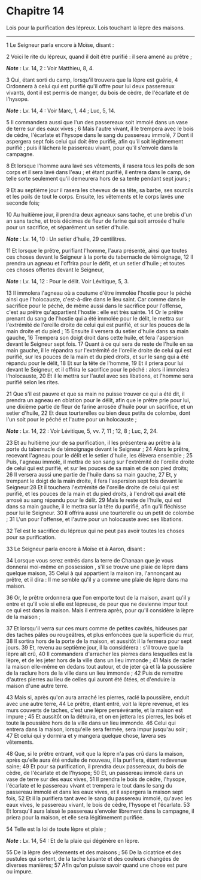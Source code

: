 # Chapitre 14

Lois pour la purification des lépreux.
Lois touchant la lèpre des maisons.

***

1 Le Seigneur parla encore à Moïse, disant :


2 Voici le rite du lépreux, quand il doit être purifié : il sera amené au prêtre ;

***Note*** :  Lv. 14, 2 : Voir Matthieu, 8, 4.

3 Qui, étant sorti du camp, lorsqu'il trouvera que la lèpre est guérie, 4 Ordonnera à celui qui est purifié qu'il offre pour lui deux passereaux vivants, dont il est permis de manger, du bois de cèdre, de l'écarlate et de l'hysope.

***Note*** :  Lv. 14, 4 : Voir Marc, 1, 44 ; Luc, 5, 14.

5 Il commandera aussi que l'un des passereaux soit immolé dans un vase de terre sur des eaux vives ; 6 Mais l'autre vivant, il le trempera avec le bois de cèdre, l'écarlate et l'hysope dans le sang du passereau immolé, 7 Dont il aspergera sept fois celui qui doit être purifié, afin qu'il soit légitimement purifié ; puis il lâchera le passereau vivant, pour qu'il s'envole dans la campagne.


8 Et lorsque l'homme aura lavé ses vêtements, il rasera tous les poils de son corps et il sera lavé dans l'eau ; et étant purifié, il entrera dans le camp, de telle sorte seulement qu'il demeurera hors de sa tente pendant sept jours ;


9 Et au septième jour il rasera les cheveux de sa tête, sa barbe, ses sourcils et les poils de tout le corps. Ensuite, les vêtements et le corps lavés une seconde fois;


10 Au huitième jour, il prendra deux agneaux sans tache, et une brebis d'un an sans tache, et trois décimes de fleur de farine qui soit arrosée d'huile pour un sacrifice, et séparément un setier d'huile.

***Note*** :  Lv. 14, 10 : Un setier d’huile, 29 centilitres.

11 Et lorsque le prêtre, purifiant l'homme, l'aura présenté, ainsi que toutes ces choses devant le Seigneur à la porte du tabernacle de témoignage, 12 Il prendra un agneau et l'offrira pour le défit, et un setier d'huile ; et toutes ces choses offertes devant le Seigneur,

***Note*** :  Lv. 14, 12 : Pour le délit. Voir Lévitique, 5, 3.

13 Il immolera l'agneau où a coutume d'être immolée l'hostie pour le péché ainsi que l'holocauste, c'est-à-dire dans le lieu saint. Car comme dans le sacrifice pour le péché, de même aussi dans le sacrifice pour l'offense, c'est au prêtre qu'appartient l'hostie : elle est très sainte. 14 Or le prêtre prenant du sang de l'hostie qui a été immolée pour le délit, le mettra sur l'extrémité de l'oreille droite de celui qui est purifié, et sur les pouces de la main droite et du pied ; 15 Ensuite il versera du setier d'huile dans sa main gauche, 16 Trempera son doigt droit dans cette huile, et fera l'aspersion devant le Seigneur sept fois. 17 Quant à ce qui sera de reste de l'huile en sa main gauche, il le répandra sur l'extrémité de l'oreille droite de celui qui est purifié, sur les pouces de la main et du pied droits, et sur le sang qui a été répandu pour le délit, 18 Et sur la tête de l'homme, 19 Et il priera pour lui devant le Seigneur, et il offrira le sacrifice pour le péché : alors il immolera l'holocauste, 20 Et
il le mettra sur l'autel avec ses libations, et l'homme sera purifié selon les rites.


21 Que s'il est pauvre et que sa main ne puisse trouver ce qui a été dit, il prendra un agneau en oblation pour le délit, afin que le prêtre prie pour lui, une dixième partie de fleur de farine arrosée d'huile pour un sacrifice, et un setier d'huile, 22 Et deux tourterelles ou bien deux petits de colombe, dont l'un soit pour le péché et l'autre pour un holocauste ;

***Note*** :  Lv. 14, 22 : Voir Lévitique, 5, vv. 7, 11 ; 12, 8 ; Luc, 2, 24.

23 Et au huitième jour de sa purification, il les présentera au prêtre à la porte du tabernacle de témoignage devant le Seigneur ; 24 Alors le prêtre, recevant l'agneau pour le délit et le setier d'huile, les élèvera ensemble ; 25 Puis, l'agneau immolé, il mettra de son sang sur l'extrémité de l'oreille droite de celui qui est purifié, et sur les pouces de sa main et de son pied droits; 26 Il versera aussi une partie de l'huile dans sa main gauche, 27 Et, y trempant le doigt de la main droite, il fera l'aspersion sept fois devant le Seigneur:28 Et il touchera l'extrémité de l'oreille droite de celui qui est purifié, et les pouces de la main et du pied droits, à l'endroit qui avait été arrosé au sang répandu pour le délit. 29 Mais le reste de l'huile, qui est dans sa main gauche, il le mettra sur la tête du purifié, afin qu'il fléchisse pour lui le Seigneur. 30 Il offrira aussi une tourterelle ou un petit de colombe ; 31 L'un pour l'offense, et l'autre pour un holocauste avec ses libations.


32 Tel est le sacrifice du lépreux qui ne peut pas avoir toutes les choses pour sa purification.


33 Le Seigneur parla encore à Moïse et à Aaron, disant :


34 Lorsque vous serez entrés dans la terre de Chanaan que je vous donnerai moi-même en possession , s'il se trouve une plaie de lèpre dans quelque maison, 35 Celui à qui appartient la maison ira, l'annonçant au prêtre, et il dira : Il me semble qu'il y a comme une plaie de lèpre dans ma maison.


36 Or, le prêtre ordonnera que l'on emporte tout de la maison, avant qu'il y entre et qu'il voie si elle est lépreuse, de peur que ne devienne impur tout ce qui est dans la maison. Mais il entrera après, pour qu'il considère la lèpre de la maison ;


37 Et lorsqu'il verra sur ces murs comme de petites cavités, hideuses par des taches pâles ou rougeâtres, et plus enfoncées que la superficie du mur, 38 Il sortira hors de la porte de la maison, et aussitôt il la fermera pour sept jours. 39 Et, revenu au septième jour, il la considérera : s'il trouve que la lèpre ait crû, 40 Il commandera d'arracher les pierres dans lesquelles est la lèpre, et de les jeter hors de la ville dans un lieu immonde ; 41 Mais de racler la maison elle-même en dedans tout autour, et de jeter çà et là la poussière de la raclure hors de la ville dans un lieu immonde ; 42 Puis de remettre d'autres pierres au lieu de celles qui auront été ôtées, et d'enduire la maison d'une autre terre.


43 Mais si, après qu'on aura arraché les pierres, raclé la poussière, enduit avec une autre terre, 44 Le prêtre, étant entré, voit la lèpre revenue, et les murs couverts de taches, c'est une lèpre persévérante, et la maison est impure ; 45 Et aussitôt on la détruira, et on en jettera les pierres, les bois et toute la poussière hors de la ville dans un lieu immonde. 46 Celui qui entrera dans la maison, lorsqu'elle sera fermée, sera impur jusqu'au soir ; 47 Et celui qui y dormira et y mangera quelque chose, lavera ses vêtements.


48 Que, si le prêtre entrant, voit que la lèpre n'a pas crû dans la maison, après qu'elle aura été enduite de nouveau, il la purifiera, étant redevenue saine; 49 Et pour sa purification, il prendra deux passereaux, du bois de cèdre, de l'écarlate et de l'hysope; 50 Et, un passereau immolé dans un vase de terre sur des eaux vives, 51 Il prendra le bois de cèdre, l'hysope, l'écarlate et le passereau vivant et trempera le tout dans le sang du passereau immolé et dans les eaux vives, et il aspergera la maison sept fois, 52 Et il la purifiera tant avec le sang du passereau immolé, qu'avec les eaux vives, le passereau vivant, le bois de cèdre, l'hysope et l'écarlate. 53 Et lorsqu'il aura laissé le passereau s'envoler librement dans la campagne, il priera pour la maison, et elle sera légitimement purifiée.


54 Telle est la loi de toute lèpre et plaie ;

***Note*** :  Lv. 14, 54 : Et de la plaie qui dégénère en lèpre.

55 De la lèpre des vêtements et des maisons ; 56 De la cicatrice et des pustules qui sortent, de la tache luisante et des couleurs changées de diverses manières; 57 Afin qu'on puisse savoir quand une chose est pure ou impure.

